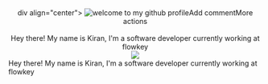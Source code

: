 <div align="center">
	<br>
	<br>
	div align="center">
	<img src="https://github.com/user-attachments/assets/bb6dd9c0-c5bf-4a46-a2e0-e4f84a9af816" alt="welcome to my github profile">Add commentMore actions
	<br>
	<br>
	Hey there! My name is Kiran, I'm a software developer currently working at flowkey
</div>
<div align="center">
	
<img src="https://github.com/user-attachments/assets/7b15450b-0883-4aac-beb2-f47b8ed06f42">

</div>
	Hey there! My name is Kiran, I'm a software developer currently working at flowkey
</div>
